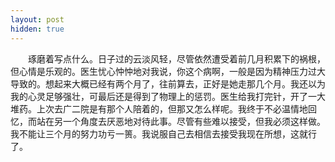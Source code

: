 ```yaml
---
layout: post
hidden: true
---
```

　　琢磨着写点什么。日子过的云淡风轻，尽管依然遭受着前几月积累下的祸根，但心情是乐观的。医生忧心忡忡地对我说，你这个病啊，一般是因为精神压力过大导致的。想起来大概已经有两个月了，往前算去，正好是她走那几个月。我还以为我的心灵足够强壮，可最后还是得到了物理上的惩罚。医生给我打完针，开了一大堆药。上次去广二院是有那个人陪着的，但那又怎么样呢。我终于不必温情地回忆，而站在另一个角度去厌恶地对待此事。尽管有些难以接受，但我必须这样做。我不能让三个月的努力功亏一篑。我说服自己去相信去接受我现在所想，这就行了。